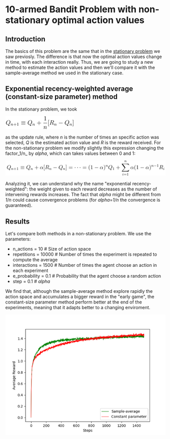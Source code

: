 # 10-armed Bandit Problem with non-stationary optimal action values
## Introduction
The basics of this problem are the same that in the [stationary problem](https://github.com/albertoCCz/Reinforcement_Learning/tree/main/10-armed%20Bandit) we saw previosly. The difference is that now the optimal action values change in time, with each interaction really. Thus, we are going to study a new method to estimate the action values and then we'll compare it with the sample-average method we used in the stationary case.

## Exponential recency-weighted average (constant-size parameter) method
In the stationary problem, we took

![Sample-average update rule](https://github.com/albertoCCz/Reinforcement_Learning/blob/main/10-armed%20Bandit%20Non-Stationary/Update_rule_st.png)

as the update rule, where _n_ is the number of times an specific action was selected, _Q_ is the estimated action value and _R_ is the reward received. For the non-stationary problem we modify slightly this expression changing the factor_1/n_ by _alpha_, which can takes values between 0 and 1:

![Constant-size parameter update rule](https://github.com/albertoCCz/Reinforcement_Learning/blob/main/10-armed%20Bandit%20Non-Stationary/Update_rule_nst.png)

Analyzing it, we can understand why the name "exponential recency-weighted": the weight given to each reward decreases as the number of intervening rewards increases. The fact that _alpha_ might be different from _1/n_ could cause convergence problems (for _alpha_=_1/n_ the convergence is guaranteed).

## Results
Let's compare both methods in a non-stationary problem. We use the parameters:
- n_actions = 10          # Size of action space
- repetitions = 10000     # Number of times the experiment is repeated to compute the average
- interactions = 1500     # Number of times the agent choose an action in each experiment
- e_probability = 0.1     # Probability that the agent choose a random action
- step = 0.1              # _alpha_

We find that, although the sample-average method explore rapidly the action space and accumulates a bigger reward in the "early game", the constant-size parameter method perform better at the end of the experiments, meaning that it adapts better to a changing enviroment.

![Average Reward - 10-armed Bandit Non-stationary](https://github.com/albertoCCz/Reinforcement_Learning/blob/main/10-armed%20Bandit%20Non-Stationary/Average_Reward.png)
